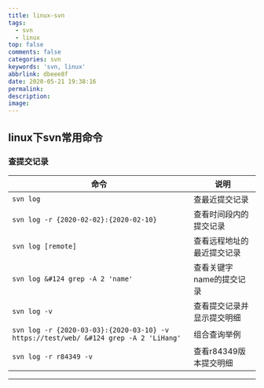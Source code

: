 ```yaml
---
title: linux-svn
tags:
  - svn
  - linux
top: false
comments: false
categories: svn
keywords: 'svn, linux'
abbrlink: dbeee8f
date: 2020-05-21 19:38:16
permalink:
description:
image:
---
```



## linux下svn常用命令

### 查提交记录

| 命令 | 说明　|
| --- | --- |
| `svn log` | 查最近提交记录　|
| `svn log -r {2020-02-02}:{2020-02-10}` | 查看时间段内的提交记录 |
| `svn log [remote]` | 查看远程地址的最近提交记录 |
| `svn log &#124 grep -A 2 'name'` | 查看关键字name的提交记录 |
| `svn log -v` | 查看提交记录并显示提交明细 |
| `svn log -r {2020-03-03}:{2020-03-10} -v https://test/web/ &#124 grep -A 2 'LiHang'` | 组合查询举例 |
| `svn log -r r84349 -v` | 查看r84349版本提交明细 |

<hr />
